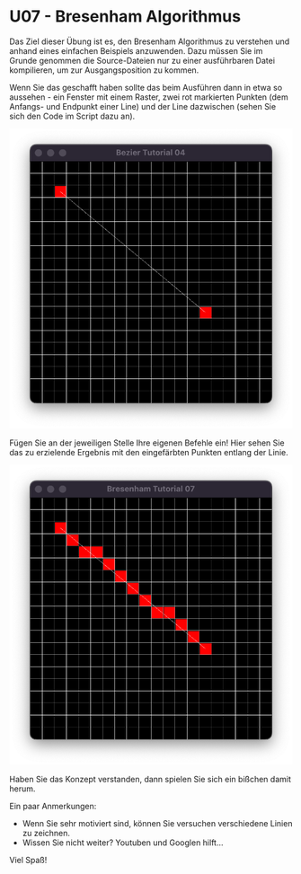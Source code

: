 # U07 - Bresenham Algorithmus

Das Ziel dieser Übung ist es, den Bresenham Algorithmus zu verstehen und anhand eines einfachen Beispiels anzuwenden. Dazu müssen Sie im Grunde genommen die Source-Dateien nur zu einer ausführbaren Datei kompilieren, um zur Ausgangsposition zu kommen.

Wenn Sie das geschafft haben sollte das beim Ausführen dann in etwa so aussehen - ein Fenster mit einem Raster, zwei rot markierten Punkten (dem Anfangs- und Endpunkt einer Line) und der Line dazwischen (sehen Sie sich den Code im Script dazu an).

!["Empty"](./input.png)

Fügen Sie an der jeweiligen Stelle Ihre eigenen Befehle ein! Hier sehen Sie das zu erzielende Ergebnis mit den eingefärbten Punkten entlang der Linie.

!["f1"](./output.png)

Haben Sie das Konzept verstanden, dann spielen Sie sich ein bißchen damit herum.

Ein paar Anmerkungen:

- Wenn Sie sehr motiviert sind, können Sie versuchen verschiedene Linien zu zeichnen.
- Wissen Sie nicht weiter? Youtuben und Googlen hilft...

Viel Spaß!
